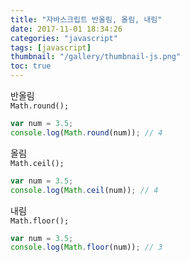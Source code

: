 ```yaml
---
title: "자바스크립트 반올림, 올림, 내림"
date: 2017-11-01 18:34:26
categories: "javascript"
tags: [javascript]
thumbnail: "/gallery/thumbnail-js.png"
toc: true
---
```


반올림  
`Math.round();`
```javascript
var num = 3.5;
console.log(Math.round(num)); // 4
```

<!-- more -->

올림  
`Math.ceil();`
```javascript
var num = 3.5;
console.log(Math.ceil(num)); // 4
```

내림  
`Math.floor();`
```javascript
var num = 3.5;
console.log(Math.floor(num)); // 3
```
